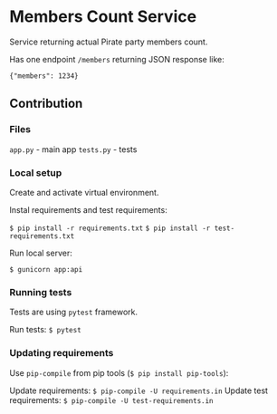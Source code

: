 # Members Count Service

Service returning actual Pirate party members count.

Has one endpoint `/members` returning JSON response like:

```
{"members": 1234}
```

## Contribution

### Files

`app.py` - main app
`tests.py` - tests

### Local setup

Create and activate virtual environment.

Instal requirements and test requirements:

`$ pip install -r requirements.txt`
`$ pip install -r test-requirements.txt`

Run local server:

`$ gunicorn app:api`

### Running tests

Tests are using `pytest` framework.

Run tests: `$ pytest`

### Updating requirements

Use `pip-compile` from pip tools (`$ pip install pip-tools`):

Update requirements: `$ pip-compile -U requirements.in`
Update test requirements: `$ pip-compile -U test-requirements.in`

